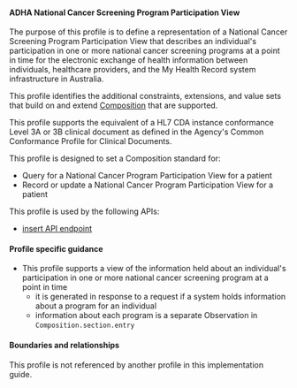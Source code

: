 #### ADHA National Cancer Screening Program Participation View
The purpose of this profile is to define a representation of a National Cancer Screening Program Participation View that describes an individual's participation in one or more national cancer screening programs at a point in time for the electronic exchange of health information between individuals, healthcare providers, and the My Health Record system infrastructure in Australia.

This profile identifies the additional constraints, extensions, and value sets that build on and extend [Composition](http://hl7.org/fhir/R4/composition.html) that are supported. 

This profile supports the equivalent of a HL7 CDA instance conformance Level 3A or 3B clinical document as defined in the Agency's Common Conformance Profile for Clinical Documents.

This profile is designed to set a Composition standard for:
* Query for a National Cancer Program Participation View for a patient
* Record or update a National Cancer Program Participation View for a patient

This profile is used by the following APIs:
* [insert API endpoint](StructureDefinition-TBD-1.html)


#### Profile specific guidance
- This profile supports a view of the information held about an individual's participation in one or more national cancer screening program at a point in time 
  - it is generated in response to a request if a system holds information about a program for an individual
  - information about each program is a separate Observation in `Composition.section.entry`


#### Boundaries and relationships
This profile is not referenced by another profile in this implementation guide.  

